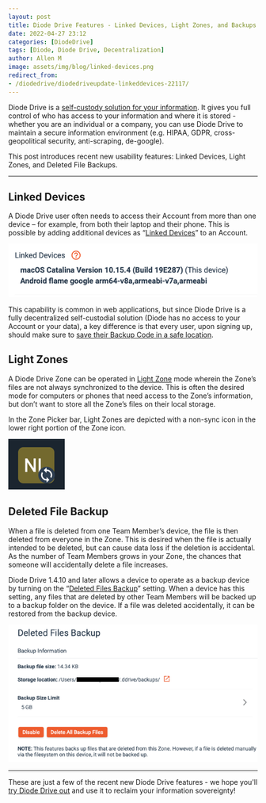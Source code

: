 ```yaml
---
layout: post
title: Diode Drive Features - Linked Devices, Light Zones, and Backups
date: 2022-04-27 23:12
categories: [DiodeDrive]
tags: [Diode, Diode Drive, Decentralization]
author: Allen M
image: assets/img/blog/linked-devices.png
redirect_from:
- /diodedrive/diodedriveupdate-linkeddevices-22117/
---
```


Diode Drive is a [self-custody solution for your information](/diode%20drive/self-custody-for-data-22032/). It gives you full control of who has access to your information and where it is stored - whether you are an individual or a company, you can use Diode Drive to maintain a secure information environment (e.g. HIPAA, GDPR, cross-geopolitical security, anti-scraping, de-google).

This post introduces recent new usability features: Linked Devices, Light Zones, and Deleted File Backups.

---

## Linked Devices

A Diode Drive user often needs to access their Account from more than one device – for example, from both their laptop and their phone. This is possible by adding additional devices as “[Linked Devices](https://app.docs.diode.io/docs/using/linked-devices/)” to an Account.

![](../assets/img/blog/linked-device-list.png)

This capability is common in web applications, but since Diode Drive is a fully decentralized self-custodial solution (Diode has no access to your Account or your data), a key difference is that every user, upon signing up, should make sure to [save their Backup Code in a safe location](https://app.docs.diode.io/docs/features/diode-drive-backup-codes/). 

## Light Zones

A Diode Drive Zone can be operated in [Light Zone](https://app.docs.diode.io/docs/features/what-is-a-diode-drive-light-zone/) mode wherein the Zone’s files are not always synchronized to the device. This is often the desired mode for computers or phones that need access to the Zone’s information, but don’t want to store all the Zone’s files on their local storage.

In the Zone Picker bar, Light Zones are depicted with a non-sync icon in the lower right portion of the Zone icon.

![](../assets/img/blog/light-zone-icon.png)

## Deleted File Backup

When a file is deleted from one Team Member’s device, the file is then deleted from everyone in the Zone. This is desired when the file is actually intended to be deleted, but can cause data loss if the deletion is accidental. As the number of Team Members grows in your Zone, the chances that someone will accidentally delete a file increases.

Diode Drive 1.4.10 and later allows a device to operate as a backup device by turning on the “[Deleted Files Backup](https://app.docs.diode.io/docs/features/deleted-files-backup/)” setting. When a device has this setting, any files that are deleted by other Team Members will be backed up to a backup folder on the device. If a file was deleted accidentally, it can be restored from the backup device.

![](../assets/img/blog/deleted-files-backup.png)

---

These are just a few of the recent new Diode Drive features - we hope you'll [try Diode Drive out](/download/) and use it to reclaim your information sovereignty!

